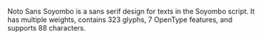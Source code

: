 Noto Sans Soyombo is a sans serif design for texts in the Soyombo script. It has multiple weights, contains 323 glyphs, 7 OpenType features, and supports 88 characters.
